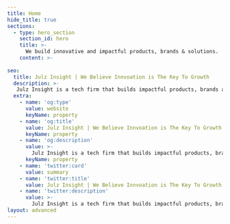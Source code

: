 ```yaml
---
title: Home
hide_title: true
sections:
  - type: hero_section
    section_id: hero
    title: >-
      We build innovative and impactful products, brands & solutions.
    content: >- 
    
seo:
  title: Julz Insight | We Believe Innvoation is The Key To Growth
  description: >-
   Julz Insight is a tech firm that builds impactful products, brands and solutions. From conception to market dominance. Turning ideas into reality.
  extra:
    - name: 'og:type'
      value: website
      keyName: property
    - name: 'og:title'
      value: Julz Insight | We Believe Innvoation is The Key To Growth
      keyName: property
    - name: 'og:description'
      value: >-
        Julz Insight is a tech firm that builds impactful products, brands and solutions. From conception to market dominance. Turning ideas into reality.
      keyName: property
    - name: 'twitter:card'
      value: summary
    - name: 'twitter:title'
      value: Julz Insight | We Believe Innvoation is The Key To Growth
    - name: 'twitter:description'
      value: >-
        Julz Insight is a tech firm that builds impactful products, brands and solutions. From conception to market dominance. Turning ideas into reality.
layout: advanced
---
```

